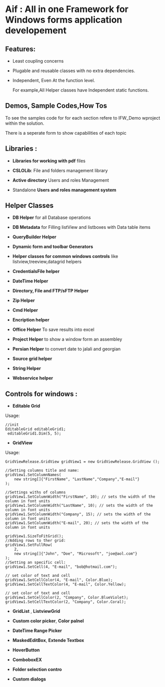 # Aif : All in one Framework for Windows forms application developement

## Features:
- Least coupling concerns 

- Plugable and reusable classes with no extra dependencies.

- Independent, Even At the function level. 
  
  For example,All Helper classes have Independent static functions.

## Demos, Sample Codes,How Tos

To see the samples code for for each section refere to IFW_Demo wproject within the solution.

There is a seperate form to show capabilities of each topic

## Libraries :

- **Libraries for working with pdf** files 

- **CSLOLib**: File and folders management library

- **Active directory** Users and roles Management

- Standalone **Users and roles management system**

## Helper Classes

- **DB Helper** for all Database operations

- **DB Metadata** for Filling listView and listboxes with Data table items

- **QueryBuilder Helper**

- **Dynamic form and toolbar Generators**

- **Helper classes for common windows controls** like listview,treeview,datagrid helpers

- **CredentialsFile helper**

- **DateTime Helper**

- **Directory, File and FTP/sFTP Helper**

-  **Zip Helper**

- **Cmd Helper**

- **Encription helper**

- **Office Helper** To save results into excel

- **Project Helper** to show a window form an assembley

- **Persian Helper** to convert date to jalali and georgian

- **Source grid helper**

- **String Helper**

- **Webservice helper**

## Controls for windows  :

- **Editable Grid** 

Usage:
```
//init
EditableGrid editableGrid1;
 editableGrid1.Dim(5, 5);
```

- **GridView**

Usage:
```
GridViewRelease.GridView gridView1 = new GridViewRelease.GridView (); 

//Setting columns title and name:
gridView1.SetColumnNames(
	new string[]{"FirstName", "LastName","Company","E-mail"}
);

//Settings withs of columns
gridView1.SetColumnWidth("FirstName", 10); // sets the width of the column in font units
gridView1.SetColumnWidth("LastName", 10); // sets the width of the column in font units
gridView1.SetColumnWidth("Company", 15); // sets the width of the column in font units
gridView1.SetColumnWidth("E-mail", 20); // sets the width of the column in font units

gridView1.SizeToFitGrid();
//Adding rows to ther grid:
gridView1.SetFullRow(
	2,
	new string[]{"John", "Doe", "Microsoft", "joe@aol.com"}
);
//Setting an specific cell:
gridView1.SetCell(4, "E-mail", "bob@hotmail.com");

// set color of text and cell
gridView1.SetCellColor(4, "E-mail", Color.Blue);
gridView1.SetCellTextColor(4, "E-mail", Color.Yellow);

// set color of text and cell
gridView1.SetCellColor(2, "Company", Color.BlueViolet);
gridView1.SetCellTextColor(2, "Company", Color.Coral);
```
- **GridList** , **ListviewGrid**

- **Custom color picker**, **Color palnel**

- **DateTime Range Picker**

- **MaskedEditBox**, **Extende Textbox**

- **HoverButton**

- **ComboboxEX**

- **Folder selection contro**

- **Custom dialogs**
